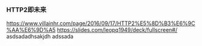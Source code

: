 ### HTTP2即未来
https://www.villainhr.com/page/2016/09/17/HTTP2%E5%8D%B3%E6%9C%AA%E6%9D%A5
https://slides.com/leopq1949/deck/fullscreen#/
asdsadadhsakjdh
adssada
